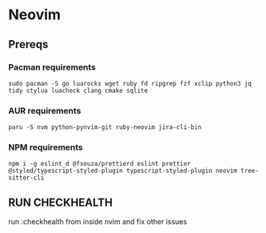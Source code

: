 # Neovim

## Prereqs

### Pacman requirements

```
sudo pacman -S go luarocks wget ruby fd ripgrep fzf xclip python3 jq tidy stylua luacheck clang cmake sqlite
```

### AUR requirements

```
paru -S nvm python-pynvim-git ruby-neovim jira-cli-bin
```

### NPM requirements

```
npm i -g eslint_d @fsouza/prettierd eslint prettier @styled/typescript-styled-plugin typescript-styled-plugin neovim tree-sitter-cli
```

## RUN CHECKHEALTH

run :checkhealth from inside nvim and fix other issues
